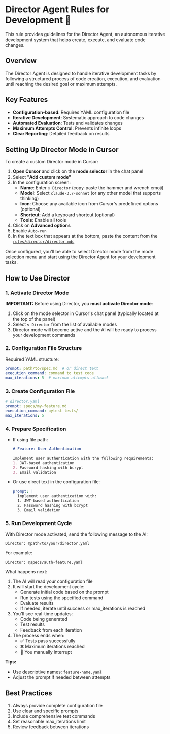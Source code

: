 # Director Agent Rules for Development 🤖

This rule provides guidelines for the Director Agent, an autonomous iterative development system that helps create, execute, and evaluate code changes.

## Overview

The Director Agent is designed to handle iterative development tasks by following a structured process of code creation, execution, and evaluation until reaching the desired goal or maximum attempts.

## Key Features

- **Configuration-based**: Requires YAML configuration file
- **Iterative Development**: Systematic approach to code changes
- **Automated Evaluation**: Tests and validates changes
- **Maximum Attempts Control**: Prevents infinite loops
- **Clear Reporting**: Detailed feedback on results

## Setting Up Director Mode in Cursor

To create a custom Director mode in Cursor:

1. **Open Cursor** and click on the **mode selector** in the chat panel
2. Select **"Add custom mode"**
3. In the configuration screen:
   - **Name**: Enter `⚒️ Director` (copy-paste the hammer and wrench emoji)
   - **Model**: Select `claude-3.7-sonnet` (or any other model that supports thinking)
   - **Icon**: Choose any available icon from Cursor's predefined options (optional)
   - **Shortcut**: Add a keyboard shortcut (optional)
   - **Tools**: Enable all tools
4. Click on **Advanced options**
5. Enable `Auto-run`
6. In the text box that appears at the bottom, paste the content from the [`rules/director/director.mdc`](director.mdc)

Once configured, you'll be able to select Director mode from the mode selection menu and start using the Director Agent for your development tasks.

## How to Use Director

### 1. Activate Director Mode

**IMPORTANT:** Before using Director, you **must activate Director mode**:

1. Click on the mode selector in Cursor's chat panel (typically located at the top of the panel)
2. Select `⚒️ Director` from the list of available modes
3. Director mode will become active and the AI will be ready to process your development commands

### 2. Configuration File Structure

Required YAML structure:
```yaml
prompt: path/to/spec.md  # or direct text
execution_command: command to test code
max_iterations: 5  # maximum attempts allowed
```

### 3. Create Configuration File

```yaml
# director.yaml
prompt: specs/my-feature.md
execution_command: pytest tests/
max_iterations: 5
```

### 4. Prepare Specification

- If using file path:
  ```markdown
  # Feature: User Authentication
  
  Implement user authentication with the following requirements:
  1. JWT-based authentication
  2. Password hashing with bcrypt
  3. Email validation
  ```
- Or use direct text in the configuration file:
  ```yaml
  prompt: |
    Implement user authentication with:
    1. JWT-based authentication
    2. Password hashing with bcrypt
    3. Email validation
  ```

### 5. Run Development Cycle

With Director mode activated, send the following message to the AI:
```
Director: @path/to/your/director.yaml
```

For example:
```
Director: @specs/auth-feature.yaml
```

What happens next:
1. The AI will read your configuration file
2. It will start the development cycle:
   - Generate initial code based on the prompt
   - Run tests using the specified command
   - Evaluate results
   - If needed, iterate until success or max_iterations is reached
3. You'll see real-time updates:
   - Code being generated
   - Test results
   - Feedback from each iteration
4. The process ends when:
   - ✅ Tests pass successfully
   - ❌ Maximum iterations reached
   - 🛑 You manually interrupt

**Tips:**
- Use descriptive names: `feature-name.yaml`
- Adjust the prompt if needed between attempts

## Best Practices

1. Always provide complete configuration file
2. Use clear and specific prompts
3. Include comprehensive test commands
4. Set reasonable max_iterations limit
5. Review feedback between iterations 